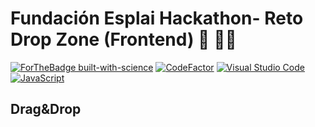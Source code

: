 # Fundación Esplai Hackathon- Reto Drop Zone (Frontend) :space_invader: :woman_artist:

[![ForTheBadge built-with-science](http://ForTheBadge.com/images/badges/built-with-science.svg)](https://GitHub.com/Naereen/)
[![CodeFactor](https://www.codefactor.io/repository/github/evascor/hackfront23/badge)](https://www.codefactor.io/repository/github/evascor/hackfront23)
[![Visual Studio Code](https://img.shields.io/badge/--007ACC?logo=visual%20studio%20code&logoColor=ffffff)](https://code.visualstudio.com/)
[![JavaScript](https://img.shields.io/badge/--F7DF1E?logo=javascript&logoColor=000)](https://www.javascript.com/)


## Drag&amp;Drop

